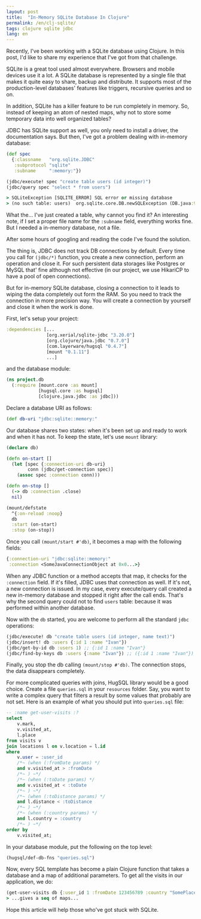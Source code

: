 ```yaml
---
layout: post
title:  "In-Memory SQLite Database In Clojure"
permalink: /en/clj-sqlite/
tags: clojure sqlite jdbc
lang: en
---
```


Recently, I've been working with a SQLite database using Clojure. In this post,
I'd like to share my experience that I've got from that challenge.

SQLite is a great tool used almost everywhere. Browsers and mobile devices use
it a lot. A SQLite database is represented by a single file that makes it quite
easy to share, backup and distribute. It supports most of the production-level
databases' features like triggers, recursive queries and so on.

In addition, SQLite has a killer feature to be run completely in memory. So,
instead of keeping an atom of nested maps, why not to store some temporary data
into well organized tables?

JDBC has SQLite support as well, you only need to install a driver, the
documentation says. But then, I've got a problem dealing with in-memory
database:

~~~clojure
(def spec
  {:classname   "org.sqlite.JDBC"
   :subprotocol "sqlite"
   :subname     ":memory:"})

(jdbc/execute! spec "create table users (id integer)")
(jdbc/query spec "select * from users")

> SQLiteException [SQLITE_ERROR] SQL error or missing database
> (no such table: users)  org.sqlite.core.DB.newSQLException (DB.java:909)
~~~

What the... I've just created a table, why cannot you find it? An interesting
note, if I set a proper file name for the `:subname` field, everything works
fine. But I needed a in-memory database, not a file.

After some hours of googling and reading the code I've found the solution.

The thing is, JDBC does not track DB connections by default. Every time you call
for `(jdbc/*)` function, you create a new connection, perform an operation and
close it. For such persistent data storages like Postgres or MySQL that' fine
although not effective (in our project, we use HikariCP to have a pool of open
connections).

But for in-memory SQLite database, closing a connection to it leads to wiping
the data completely out form the RAM. So you need to track the connection in
more precision way. You will create a connection by yourself and close it when
the work is done.

First, let's setup your project:

~~~clojure
:dependencies [...
               [org.xerial/sqlite-jdbc "3.20.0"]
               [org.clojure/java.jdbc "0.7.0"]
               [com.layerware/hugsql "0.4.7"]
               [mount "0.1.11"]
               ...]
~~~

and the database module:

~~~clojure
(ns project.db
  (:require [mount.core :as mount]
            [hugsql.core :as hugsql]
            [clojure.java.jdbc :as jdbc]))
~~~

Declare a database URI as follows:

~~~clojure
(def db-uri "jdbc:sqlite::memory:"
~~~

Our database shares two states: when it's been set up and ready to work and when
it has not. To keep the state, let's use `mount` library:

~~~clojure
(declare db)

(defn on-start []
  (let [spec {:connection-uri db-uri}
        conn (jdbc/get-connection spec)]
    (assoc spec :connection conn)))

(defn on-stop []
  (-> db :connection .close)
  nil)

(mount/defstate
  ^{:on-reload :noop}
  db
  :start (on-start)
  :stop (on-stop))
~~~

Once you call `(mount/start #'db)`, it becomes a map with the following fields:

~~~clojure
{:connection-uri "jdbc:sqlite::memory:"
 :connection <SomeJavaConnectionObject at 0x0...>}
~~~

When any JDBC function or a method accepts that map, it checks for the
`:connection` field. If it's filled, JDBC uses that connection as well. If it's
not, a new connection is issued. In my case, every execute/query call created a
new in-memory database and stopped it right after the call ends. That's why the
second query could not to find `users` table: because it was performed within
another database.

Now with the `db` started, you are welcome to perform all the standard `jdbc`
operations:

~~~clojure
(jdbc/execute! db "create table users (id integer, name text)")
(jdbc/insert! db :users {:id 1 :name "Ivan"})
(jdbc/get-by-id db :users 1) ;; {:id 1 :name "Ivan"}
(jdbc/find-by-keys db :users {:name "Ivan"}) ;; ({:id 1 :name "Ivan"})
~~~

Finally, you stop the db calling `(mount/stop #'db)`. The connection stops, the
data disappears completely.

For more complicated queries with joins, HugSQL library would be a good
choice. Create a file `queries.sql` in your `resources` folder. Say, you want to
write a complex query that filters a result by some values that probably are not
set. Here is an example of what you should put into `queries.sql` file:

~~~sql
-- :name get-user-visits :?
select
    v.mark,
    v.visited_at,
    l.place
from visits v
join locations l on v.location = l.id
where
    v.user = :user_id
    /*~ (when (:fromDate params) */
    and v.visited_at > :fromDate
    /*~ ) ~*/
    /*~ (when (:toDate params) */
    and v.visited_at < :toDate
    /*~ ) ~*/
    /*~ (when (:toDistance params) */
    and l.distance < :toDistance
    /*~ ) ~*/
    /*~ (when (:country params) */
    and l.country = :country
    /*~ ) ~*/
order by
    v.visited_at;
~~~

In your database module, put the following on the top level:

~~~clojure
(hugsql/def-db-fns "queries.sql")
~~~

Now, every SQL template has become a plain Clojure function that takes a
database and a map of additional parameters. To get all the visits in our
application, we do:

~~~clojure
(get-user-visits db {:user_id 1 :fromDate 123456789 :country "SomePlace"})
> ...gives a seq of maps...
~~~

Hope this article will help those who've got stuck with SQLite.
